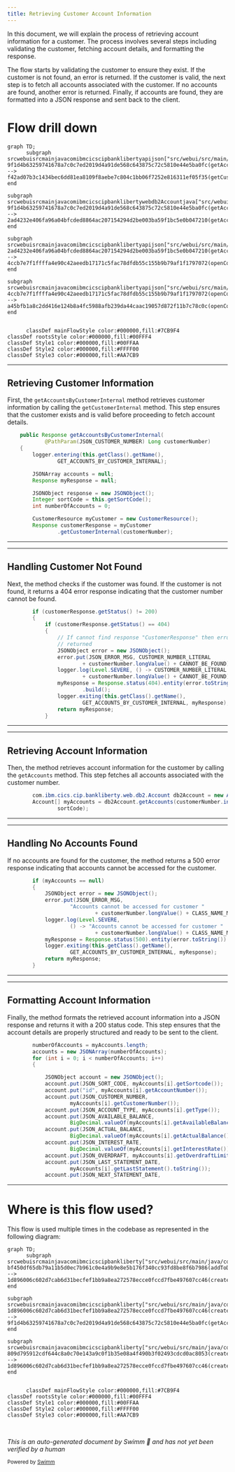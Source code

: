 ```yaml
---
title: Retrieving Customer Account Information
---
```

In this document, we will explain the process of retrieving account information for a customer. The process involves several steps including validating the customer, fetching account details, and formatting the response.

The flow starts by validating the customer to ensure they exist. If the customer is not found, an error is returned. If the customer is valid, the next step is to fetch all accounts associated with the customer. If no accounts are found, another error is returned. Finally, if accounts are found, they are formatted into a JSON response and sent back to the client.

# Flow drill down

```mermaid
graph TD;
      subgraph srcwebuisrcmainjavacomibmcicscipbanklibertyapijson["src/webui/src/main/java/com/ibm/cics/cip/bankliberty/api/json"]
9f1d4b63259741678a7c0c7ed2019d4a91de568c643875c72c5810e44e5ba0fc(getAccountsByCustomerInternal) --> f42ad07b3c1434bec6dd81ea8109f8aebe7c804c1bb06f7252e816311ef05f35(getCustomerInternal)
end

subgraph srcwebuisrcmainjavacomibmcicscipbanklibertywebdb2Accountjava["src/webui/src/main/java/com/ibm/cics/cip/bankliberty/web/db2/Account.java"]
9f1d4b63259741678a7c0c7ed2019d4a91de568c643875c72c5810e44e5ba0fc(getAccountsByCustomerInternal) --> 2ad4232e406fa96a04bfcded8864ac207154294d2be003ba59f1bc5e0b047210(getAccounts)
end

subgraph srcwebuisrcmainjavacomibmcicscipbanklibertyapijson["src/webui/src/main/java/com/ibm/cics/cip/bankliberty/api/json"]
2ad4232e406fa96a04bfcded8864ac207154294d2be003ba59f1bc5e0b047210(getAccounts) --> 4ccb7e7f1ffffa4e90c42aeedb17171c5fac78dfdb55c155b9b79af1f1797072(openConnection)
end

subgraph srcwebuisrcmainjavacomibmcicscipbanklibertyapijson["src/webui/src/main/java/com/ibm/cics/cip/bankliberty/api/json"]
4ccb7e7f1ffffa4e90c42aeedb17171c5fac78dfdb55c155b9b79af1f1797072(openConnection) --> a45bfb1a8c2dd416e124b8a4fc5988afb239da44caac19057d872f11b7c78c0c(openConnectionInternal)
end


      classDef mainFlowStyle color:#000000,fill:#7CB9F4
classDef rootsStyle color:#000000,fill:#00FFF4
classDef Style1 color:#000000,fill:#00FFAA
classDef Style2 color:#000000,fill:#FFFF00
classDef Style3 color:#000000,fill:#AA7CB9
```

<SwmSnippet path="/src/webui/src/main/java/com/ibm/cics/cip/bankliberty/api/json/AccountsResource.java" line="492">

---

## Retrieving Customer Information

First, the <SwmToken path="src/webui/src/main/java/com/ibm/cics/cip/bankliberty/api/json/AccountsResource.java" pos="492:5:5" line-data="	public Response getAccountsByCustomerInternal(">`getAccountsByCustomerInternal`</SwmToken> method retrieves customer information by calling the <SwmToken path="src/webui/src/main/java/com/ibm/cics/cip/bankliberty/api/json/AccountsResource.java" pos="507:2:2" line-data="				.getCustomerInternal(customerNumber);">`getCustomerInternal`</SwmToken> method. This step ensures that the customer exists and is valid before proceeding to fetch account details.

```java
	public Response getAccountsByCustomerInternal(
			@PathParam(JSON_CUSTOMER_NUMBER) Long customerNumber)
	{
		logger.entering(this.getClass().getName(),
				GET_ACCOUNTS_BY_CUSTOMER_INTERNAL);

		JSONArray accounts = null;
		Response myResponse = null;

		JSONObject response = new JSONObject();
		Integer sortCode = this.getSortCode();
		int numberOfAccounts = 0;

		CustomerResource myCustomer = new CustomerResource();
		Response customerResponse = myCustomer
				.getCustomerInternal(customerNumber);
```

---

</SwmSnippet>

<SwmSnippet path="/src/webui/src/main/java/com/ibm/cics/cip/bankliberty/api/json/AccountsResource.java" line="509">

---

## Handling Customer Not Found

Next, the method checks if the customer was found. If the customer is not found, it returns a 404 error response indicating that the customer number cannot be found.

```java
		if (customerResponse.getStatus() != 200)
		{
			if (customerResponse.getStatus() == 404)
			{
				// If cannot find response "CustomerResponse" then error 404
				// returned
				JSONObject error = new JSONObject();
				error.put(JSON_ERROR_MSG, CUSTOMER_NUMBER_LITERAL
						+ customerNumber.longValue() + CANNOT_BE_FOUND);
				logger.log(Level.SEVERE, () -> CUSTOMER_NUMBER_LITERAL
						+ customerNumber.longValue() + CANNOT_BE_FOUND);
				myResponse = Response.status(404).entity(error.toString())
						.build();
				logger.exiting(this.getClass().getName(),
						GET_ACCOUNTS_BY_CUSTOMER_INTERNAL, myResponse);
				return myResponse;
			}
```

---

</SwmSnippet>

<SwmSnippet path="/src/webui/src/main/java/com/ibm/cics/cip/bankliberty/api/json/AccountsResource.java" line="544">

---

## Retrieving Account Information

Then, the method retrieves account information for the customer by calling the <SwmToken path="src/webui/src/main/java/com/ibm/cics/cip/bankliberty/api/json/AccountsResource.java" pos="545:11:11" line-data="		Account[] myAccounts = db2Account.getAccounts(customerNumber.intValue(),">`getAccounts`</SwmToken> method. This step fetches all accounts associated with the customer number.

```java
		com.ibm.cics.cip.bankliberty.web.db2.Account db2Account = new Account();
		Account[] myAccounts = db2Account.getAccounts(customerNumber.intValue(),
				sortCode);
```

---

</SwmSnippet>

<SwmSnippet path="/src/webui/src/main/java/com/ibm/cics/cip/bankliberty/api/json/AccountsResource.java" line="547">

---

## Handling No Accounts Found

If no accounts are found for the customer, the method returns a 500 error response indicating that accounts cannot be accessed for the customer.

```java
		if (myAccounts == null)
		{
			JSONObject error = new JSONObject();
			error.put(JSON_ERROR_MSG,
					"Accounts cannot be accessed for customer "
							+ customerNumber.longValue() + CLASS_NAME_MSG);
			logger.log(Level.SEVERE,
					() -> "Accounts cannot be accessed for customer "
							+ customerNumber.longValue() + CLASS_NAME_MSG);
			myResponse = Response.status(500).entity(error.toString()).build();
			logger.exiting(this.getClass().getName(),
					GET_ACCOUNTS_BY_CUSTOMER_INTERNAL, myResponse);
			return myResponse;
		}
```

---

</SwmSnippet>

<SwmSnippet path="/src/webui/src/main/java/com/ibm/cics/cip/bankliberty/api/json/AccountsResource.java" line="562">

---

## Formatting Account Information

Finally, the method formats the retrieved account information into a JSON response and returns it with a 200 status code. This step ensures that the account details are properly structured and ready to be sent to the client.

```java
		numberOfAccounts = myAccounts.length;
		accounts = new JSONArray(numberOfAccounts);
		for (int i = 0; i < numberOfAccounts; i++)
		{

			JSONObject account = new JSONObject();
			account.put(JSON_SORT_CODE, myAccounts[i].getSortcode());
			account.put("id", myAccounts[i].getAccountNumber());
			account.put(JSON_CUSTOMER_NUMBER,
					myAccounts[i].getCustomerNumber());
			account.put(JSON_ACCOUNT_TYPE, myAccounts[i].getType());
			account.put(JSON_AVAILABLE_BALANCE,
					BigDecimal.valueOf(myAccounts[i].getAvailableBalance()));
			account.put(JSON_ACTUAL_BALANCE,
					BigDecimal.valueOf(myAccounts[i].getActualBalance()));
			account.put(JSON_INTEREST_RATE,
					BigDecimal.valueOf(myAccounts[i].getInterestRate()));
			account.put(JSON_OVERDRAFT, myAccounts[i].getOverdraftLimit());
			account.put(JSON_LAST_STATEMENT_DATE,
					myAccounts[i].getLastStatement().toString());
			account.put(JSON_NEXT_STATEMENT_DATE,
```

---

</SwmSnippet>

# Where is this flow used?

This flow is used multiple times in the codebase as represented in the following diagram:

```mermaid
graph TD;
      subgraph srcwebuisrcmainjavacomibmcicscipbankliberty["src/webui/src/main/java/com/ibm/cics/cip/bankliberty"]
bf450df65db79a11b5d0ec7b961c0e4a9b9e8e5b176f340cc93fd8be8f6b7986(addToDB):::rootsStyle --> 1d896006c602d7cab6d31becfef1bb9a8ea272578ecce0fccd7fbe497607cc46(createAccountInternal)
end

subgraph srcwebuisrcmainjavacomibmcicscipbankliberty["src/webui/src/main/java/com/ibm/cics/cip/bankliberty"]
1d896006c602d7cab6d31becfef1bb9a8ea272578ecce0fccd7fbe497607cc46(createAccountInternal) --> 9f1d4b63259741678a7c0c7ed2019d4a91de568c643875c72c5810e44e5ba0fc(getAccountsByCustomerInternal)
end

subgraph srcwebuisrcmainjavacomibmcicscipbankliberty["src/webui/src/main/java/com/ibm/cics/cip/bankliberty"]
809d795912cdf644c8a0c70e143a9c0f1b35e08a4f490b3f02493cdcd0ac8053(createAccountExternal):::rootsStyle --> 1d896006c602d7cab6d31becfef1bb9a8ea272578ecce0fccd7fbe497607cc46(createAccountInternal)
end


      classDef mainFlowStyle color:#000000,fill:#7CB9F4
classDef rootsStyle color:#000000,fill:#00FFF4
classDef Style1 color:#000000,fill:#00FFAA
classDef Style2 color:#000000,fill:#FFFF00
classDef Style3 color:#000000,fill:#AA7CB9
```

&nbsp;

*This is an auto-generated document by Swimm 🌊 and has not yet been verified by a human*

<SwmMeta version="3.0.0" repo-id="Z2l0aHViJTNBJTNBY2ljcy1iYW5raW5nLXNhbXBsZS1hcHBsaWNhdGlvbi1jYnNhLUlCTS1EZW1vJTNBJTNBU3dpbW0tRGVtbw==" repo-name="cics-banking-sample-application-cbsa-IBM-Demo"><sup>Powered by [Swimm](/)</sup></SwmMeta>
